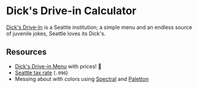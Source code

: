 # Dick's Drive-in Calculator

[Dick's Drive-In](http://www.ddir.com/) is a Seattle institution; a simple menu and an endless source of juvenile jokes, Seattle loves its Dick's.

## Resources

* [Dick's Drive-in Menu](http://www.ddir.com/menu) with prices! :tada:
* [Seattle tax rate](http://dor.wa.gov/content/findtaxesandrates/salesandusetaxrates/lookupataxrate/) (`.096`)
* Messing about with colors using [Spectral](http://jxnblk.com/Spectral/#fc5000&hues=3&rows=2&shiftS=-0.1&shiftL=-0.1) and [Paletton](http://paletton.com/#uid=c0h351o3z0kw0vCjECRoZxTyhoDDvjm)